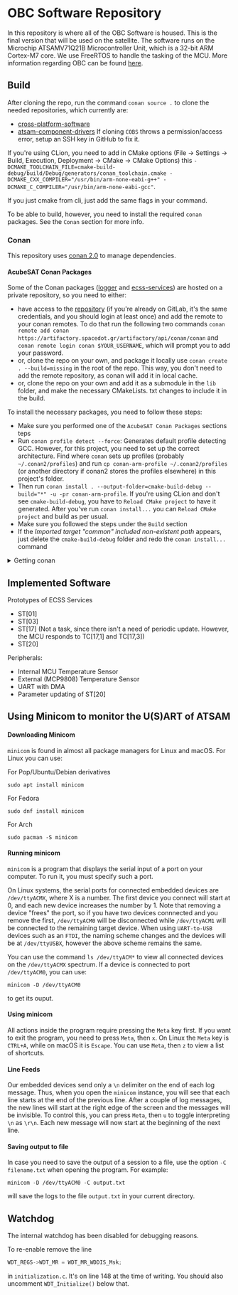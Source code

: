 # OBC Software Repository

In this repository is where all of the OBC Software is housed. This is the final version that will be used on the satellite.
The software runs on the Microchip ATSAMV71Q21B Microcontroller Unit, which is a 32-bit ARM Cortex-M7 core.
We use FreeRTOS to handle the tasking of the MCU.
More information regarding OBC can be found [here](https://gitlab.com/groups/acubesat/obc/-/wikis/home).

## Build

After cloning the repo, run the command `conan source .` to clone the needed repositories, which currently are:
- [cross-platform-software](https://gitlab.com/acubesat/obc/cross-platform-software)
- [atsam-component-drivers](https://gitlab.com/acubesat/obc/atsam-component-drivers)
If cloning `COBS` throws a permission/access error, setup an SSH key in GitHub to fix it.

If you're using CLion, you need to add in CMake options (File -> Settings -> Build, Execution, Deployment -> CMake ->
CMake Options) this `-DCMAKE_TOOLCHAIN_FILE=cmake-build-debug/build/Debug/generators/conan_toolchain.cmake -DCMAKE_CXX_COMPILER="/usr/bin/arm-none-eabi-g++" -DCMAKE_C_COMPILER="/usr/bin/arm-none-eabi-gcc"`.

If you just cmake from cli, just add the same flags in your command.

To be able to build, however, you need to install the required `conan` packages. See the `Conan` section for more info.

### Conan
This repository uses [conan 2.0](https://conan.io/) to manage dependencies.

#### AcubeSAT Conan Packages
Some of the Conan packages ([logger](https://gitlab.com/acubesat/obc/logger) and [ecss-services](https://gitlab.com/acubesat/obc/ecss-services)) are hosted on a private repository, so you
need to either:
- have access to the [repository](https://artifactory.spacedot.gr) (if you're already on GitLab, it's the same
  credentials, and you should login at least once) and add the
  remote to your conan remotes. To do that run the following two commands
  `conan remote add conan https://artifactory.spacedot.gr/artifactory/api/conan/conan` and
  `conan remote login conan $YOUR_USERNAME`, which will prompt you to add your password.
- or, clone the repo on your own, and package it locally use `conan create . --build=missing` in the root of the repo. This way, you don't need to add the remote repository, as conan will add it in local cache.
- or, clone the repo on your own and add it as a submodule in the `lib` folder, and make the necessary CMakeLists.
  txt changes to include it in the build.

To install the necessary packages, you need to follow these steps:
- Make sure you performed one of the `AcubeSAT Conan Packages` sections teps
- Run `conan profile detect --force`: Generates default profile detecting GCC. However, for this project, you need to set up
    the correct architecture. Find where `conan` sets up profiles (probably `~/.conan2/profiles`) and run `cp conan-arm-profile ~/.conan2/profiles` (or another directory if conan2 stores the profiles elsewhere) in this project's folder.
- Then run `conan install . --output-folder=cmake-build-debug --build="*" -u -pr conan-arm-profile`. If you're using CLion and don't see `cmake-build-debug`, you have to `Reload CMake project` to have it generated. 
After you've run `conan install...` you can `Reload CMake project` and build as per usual.
- Make sure you followed the steps under the `Build` section
- If the *Imported target "common" included non-existent path* appears, just delete the `cmake-build-debug` folder and redo the `conan install...` command

<details>
<summary>Getting conan</summary>

You can install [conan](https://conan.io/) following the instructions from
[here](https://docs.conan.io/2/installation.html).:
</details>

## Implemented Software

Prototypes of ECSS Services

- ST[01]
- ST[03]
- ST[17] (Not a task, since there isn't a need of periodic update. However, the MCU responds to TC[17,1] and TC[17,3])
- ST[20]

Peripherals:

- Internal MCU Temperature Sensor
- External (MCP9808) Temperature Sensor
- UART with DMA
- Parameter updating of ST[20]

## Using Minicom to monitor the U(S)ART of ATSAM

#### Downloading Minicom

`minicom` is found in almost all package managers for Linux and macOS. For Linux you can use:

For Pop/Ubuntu/Debian derivatives
```shell
sudo apt install minicom
```

For Fedora
```shell
sudo dnf install minicom
```

For Arch
```shell
sudo pacman -S minicom
```

#### Running minicom

`minicom` is a program that displays the serial input of a port on your computer. To run it, you must specify such a port.

On Linux systems, the serial ports for connected embedded devices are `/dev/ttyACMX`, where X is a number. The first device you connect will start at 0, and each new device increases the number by 1. Note that removing a device "frees" the port, so if you have two devices connnected and you remove the first, `/dev/ttyACM0` will be disconnected while `/dev/ttyACM1` will be connected to the remaining target device. When using `UART-to-USB` devices such as an `FTDI`, the naming scheme changes and the devices will be at `/dev/ttyUSBX`, however the above scheme remains the same.

You can use the command `ls /dev/ttyACM*` to view all connected devices on the `/dev/ttyACMX` spectrum.
If a device is connected to port `/dev/ttyACM0`, you can use:
```shell
minicom -D /dev/ttyACM0
```
to get its ouput.

#### Using minicom

All actions inside the program require pressing the `Meta` key first. If you want to exit the program, you need to press `Meta`, then `x`. On Linux the `Meta` key is `CTRL+A`, while on macOS it is `Escape`. You can use `Meta`, then `z` to view a list of shortcuts.

#### Line Feeds

Our embedded devices send only a `\n` delimiter on the end of each log message. Thus, when you open the `minicom` instance, you will see that each line starts at the end of the previous line. After a couple of log messages, the new lines will start at the right edge of the screen and the messages will be invisible. To control this, you can press `Meta`, then `u` to toggle interpreting `\n` as `\r\n`. Each new message will now start at the beginning of the next line.

#### Saving output to file

In case you need to save the output of a session to a file, use the option `-C filename.txt` when opening the program. For example:
```shell
minicom -D /dev/ttyACM0 -C output.txt
```
will save the logs to the file `output.txt` in your current directory.

## Watchdog

The internal watchdog has been disabled for debugging reasons.

To re-enable remove the line

```cpp
WDT_REGS->WDT_MR = WDT_MR_WDDIS_Msk;
```

in `initialization.c`. It's on line 148 at the time of writing. You should also uncomment `WDT_Initialize()` below that.
